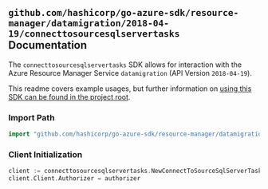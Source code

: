 
## `github.com/hashicorp/go-azure-sdk/resource-manager/datamigration/2018-04-19/connecttosourcesqlservertasks` Documentation

The `connecttosourcesqlservertasks` SDK allows for interaction with the Azure Resource Manager Service `datamigration` (API Version `2018-04-19`).

This readme covers example usages, but further information on [using this SDK can be found in the project root](https://github.com/hashicorp/go-azure-sdk/tree/main/docs).

### Import Path

```go
import "github.com/hashicorp/go-azure-sdk/resource-manager/datamigration/2018-04-19/connecttosourcesqlservertasks"
```


### Client Initialization

```go
client := connecttosourcesqlservertasks.NewConnectToSourceSqlServerTasksClientWithBaseURI("https://management.azure.com")
client.Client.Authorizer = authorizer
```

